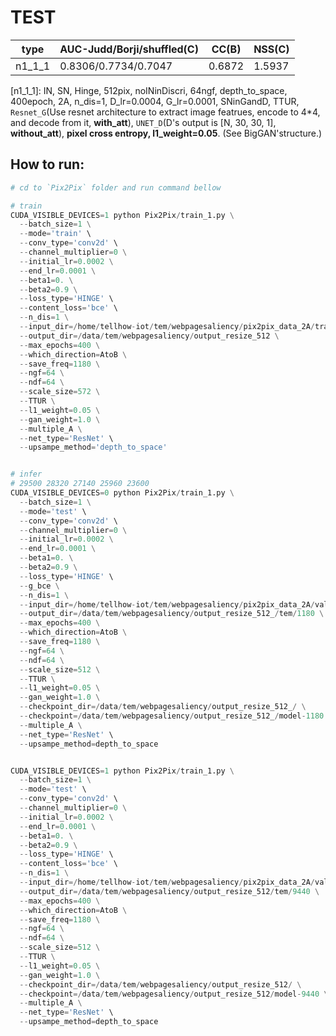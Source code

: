 # TEST

type | AUC-Judd/Borji/shuffled(C)  | CC(B) | NSS(C)
---- | ---- | --- | ---
n1_1_1| 0.8306/0.7734/0.7047 | 0.6872 | 1.5937


[n1_1_1]: IN, SN, Hinge, 512pix, noINinDiscri, 64ngf, depth_to_space, 400epoch, 2A, n_dis=1, D_lr=0.0004, G_lr=0.0001, SNinGandD, TTUR, `Resnet_G`(Use resnet architecture to extract image featrues, encode to 4*4, and decode from it, **with_att**), `UNET_D`(D's output is [N, 30, 30, 1], **without_att**), **pixel cross entropy, l1_weight=0.05**. (See BigGAN'structure.) 


## How to run:

``` python
# cd to `Pix2Pix` folder and run command bellow

# train
CUDA_VISIBLE_DEVICES=1 python Pix2Pix/train_1.py \
  --batch_size=1 \
  --mode='train' \
  --conv_type='conv2d' \
  --channel_multiplier=0 \
  --initial_lr=0.0002 \
  --end_lr=0.0001 \
  --beta1=0. \
  --beta2=0.9 \
  --loss_type='HINGE' \
  --content_loss='bce' \
  --n_dis=1 \
  --input_dir=/home/tellhow-iot/tem/webpagesaliency/pix2pix_data_2A/train \
  --output_dir=/data/tem/webpagesaliency/output_resize_512 \
  --max_epochs=400 \
  --which_direction=AtoB \
  --save_freq=1180 \
  --ngf=64 \
  --ndf=64 \
  --scale_size=572 \
  --TTUR \
  --l1_weight=0.05 \
  --gan_weight=1.0 \
  --multiple_A \
  --net_type='ResNet' \
  --upsampe_method='depth_to_space'


# infer
# 29500 28320 27140 25960 23600
CUDA_VISIBLE_DEVICES=0 python Pix2Pix/train_1.py \
  --batch_size=1 \
  --mode='test' \
  --conv_type='conv2d' \
  --channel_multiplier=0 \
  --initial_lr=0.0002 \
  --end_lr=0.0001 \
  --beta1=0. \
  --beta2=0.9 \
  --loss_type='HINGE' \
  --g_bce \
  --n_dis=1 \
  --input_dir=/home/tellhow-iot/tem/webpagesaliency/pix2pix_data_2A/val \
  --output_dir=/data/tem/webpagesaliency/output_resize_512_/tem/1180 \
  --max_epochs=400 \
  --which_direction=AtoB \
  --save_freq=1180 \
  --ngf=64 \
  --ndf=64 \
  --scale_size=512 \
  --TTUR \
  --l1_weight=0.05 \
  --gan_weight=1.0 \
  --checkpoint_dir=/data/tem/webpagesaliency/output_resize_512_/ \
  --checkpoint=/data/tem/webpagesaliency/output_resize_512_/model-1180 \
  --multiple_A \
  --net_type='ResNet' \
  --upsampe_method=depth_to_space


CUDA_VISIBLE_DEVICES=1 python Pix2Pix/train_1.py \
  --batch_size=1 \
  --mode='test' \
  --conv_type='conv2d' \
  --channel_multiplier=0 \
  --initial_lr=0.0002 \
  --end_lr=0.0001 \
  --beta1=0. \
  --beta2=0.9 \
  --loss_type='HINGE' \
  --content_loss='bce' \
  --n_dis=1 \
  --input_dir=/home/tellhow-iot/tem/webpagesaliency/pix2pix_data_2A/val \
  --output_dir=/data/tem/webpagesaliency/output_resize_512/tem/9440 \
  --max_epochs=400 \
  --which_direction=AtoB \
  --save_freq=1180 \
  --ngf=64 \
  --ndf=64 \
  --scale_size=512 \
  --TTUR \
  --l1_weight=0.05 \
  --gan_weight=1.0 \
  --checkpoint_dir=/data/tem/webpagesaliency/output_resize_512/ \
  --checkpoint=/data/tem/webpagesaliency/output_resize_512/model-9440 \
  --multiple_A \
  --net_type='ResNet' \
  --upsampe_method=depth_to_space
